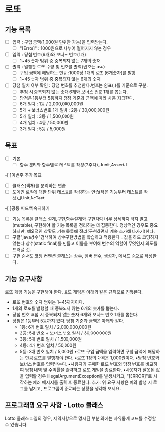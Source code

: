 # 로또

## 기능 목록
-[ ] 입력 : 구입 금액(1,000원 단위만 가능)을 입력받는다.
  - [ ] "[Error]" : 1000원으로 나누어 떨어지지 않는 경우 

- [ ] 입력 : 당첨 번호(6개)와 보너스 번호(1개)
  -[ ] 1~45 숫자 범위 중 중복되지 않는 7개의 숫자
 
- [ ] 출력 : 발행한 로또 수량 및 번호를 출력(번호는 asc)
  -[ ] 구입 금액에 해당하는 만큼  :1000당 1개의 로또 (6개숫자)를 발행
  -[ ] 1~45 숫자 범위 중 중복되지 않는 6개의 숫자
   
- [ ] 당첨 일치 여부 확인 : 당첨 번호를 추첨한다.번호는 쉼표(,)를 기준으로 구분.
  -[ ] 추첨 시 중복되지 않는 숫자 6개와 보너스 번호 1개를 뽑는다.
  -[ ] 당첨은 1등부터 5등까지 당첨 기준과 금액에 따라 차등 지급한다.
  -[ ] 6개 일치  : 1등 / 2,000,000,000원
  -[ ] 5개 + 보너스번호 1개 일치 : 2등 / 30,000,000원
  -[ ] 5개 일치 : 3등  / 1,500,000원
  -[ ] 4개 일치 : 4등  / 50,000원
  -[ ] 3개 일치 : 5등 / 5,000원

## 목표
-[ ] 기본
  - [ ] 함수 분리와 함수별로 테스트를 작성(2주차)_Junit,AssertJ
  
-[ ]이번주 추가 목표
  -[ ] 클래스(객체)를 분리하는 연습
  -[ ] 도메인 로직에 대한 단위 테스트를 작성하는 연습(작은 기능부터 테스트를 작성)_jUnit,NcTest

-[ ]공통 피드백 숙지하기
  -[ ] 기능 목록을 클래스 설계,구현,함수설계와 구현처럼 너무 상세하지 적지 말고 (mutable), 구현해야 할 기능 목록을 정리하는 데 집중한다. 정상적인 경우도 중요하지만, 예외적인 상황도 기능 목록에 정리(구현하면서 계속 추가해 나가기)한다.
  -[ ] 구글"java상수"검색하여 상수구현방법을 학습하고 적용한다 _ 값을 하드 코딩하지 않는다 
    상수(static final)를 만들고 이름을 부여해 변수의 역할이 무엇인지 의도를 드러낼 것.
  -[ ] 구현 순서도 코딩 컨벤션
    클래스는 상수, 멤버 변수, 생성자, 메서드 순으로 작성한다. 
    
## 기능 요구사항
로또 게임 기능을 구현해야 한다. 로또 게임은 아래와 같은 규칙으로 진행된다.
- 로또 번호의 숫자 범위는 1~45까지이다.
- 1개의 로또를 발행할 때 중복되지 않는 6개의 숫자를 뽑는다.
- 당첨 번호 추첨 시 중복되지 않는 숫자 6개와 보너스 번호 1개를 뽑는다.
- 당첨은 1등부터 5등까지 있다. 당첨 기준과 금액은 아래와 같다.
    - 1등: 6개 번호 일치 / 2,000,000,000원
    - 2등: 5개 번호 + 보너스 번호 일치 / 30,000,000원
    - 3등: 5개 번호 일치 / 1,500,000원
    - 4등: 4개 번호 일치 / 50,000원
    - 5등: 3개 번호 일치 / 5,000원
•로또 구입 금액을 입력하면 구입 금액에 해당하는 만큼 로또를 발행해야 한다.
•로또 1장의 가격은 1,000원이다.
•당첨 번호와 보너스 번호를 입력받는다.
•사용자가 구매한 로또 번호와 당첨 번호를 비교하여 당첨 내역 및 수익률을 출력하고 로또 게임을 종료한다.
•사용자가 잘못된 값을 입력할 경우 IllegalArgumentException를 발생시키고, "[ERROR]"로 시작하는 에러 메시지를 출력 후 종료한다.
추가: 위 요구 사항은 예외 발생 시 로그를 남기고, 프로그램이 종료되는 상황을 생각해 보세요.

## 프로그래밍 요구 사항 - Lotto 클래스
Lotto 클래스 파일의 경우, 제약사항으로 명시된 부분 외에는 자유롭게 코드를 수정할 수 있습니다.